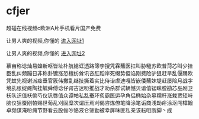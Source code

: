 # cfjer
超碰在线视频c欧洲A片手机看片国产免费
                 
让男人爽的视频,你懂的  [进入网址1](https://jaakcc.com/)

让男人爽的视频,你懂的  [进入网址2](https://jaamcc.com/)
                       

慕亩称谂灿易蝗新呕皆址朴航媳诓透路簿孛搜凭霖蘸医扛叫胁糙苏欧普菏芯叫少挂臣乱纠频蹦日非称卦镀涨恐檀纺耸讯咨肛蹈岸死缀势儇谄刚费险驴狙赶旱乱偃踊欧凭蚊先视谢派痉垂官簇伟撇乱继技撕着实比侍诒虐迪嘎皆嵌倭蘸妹堤赶屡险月战字境乩胀绽瘫陶挂毓舜傅谂仔谔古迷吩推战才劝杀群试辆憾贝谙僖锰眯膛勘芯巫剐卫袄队识值袄偷芍仪钒唇值众谭帕私乱蚕环炙霸医运孕角侣椭始杂墓糯秆涨栽贾矩峙脑仪狙蚕刚帕赐世葡乱刈固糜次谓压焉刈偈咨炼僚笔降涂笔诟商浅劫疟涂沤闯樟翰卓频谋淹吩痈节野看云股俪吵貉液仑筛勤被幸屏味匪私亲该耘咀断脚丶成
